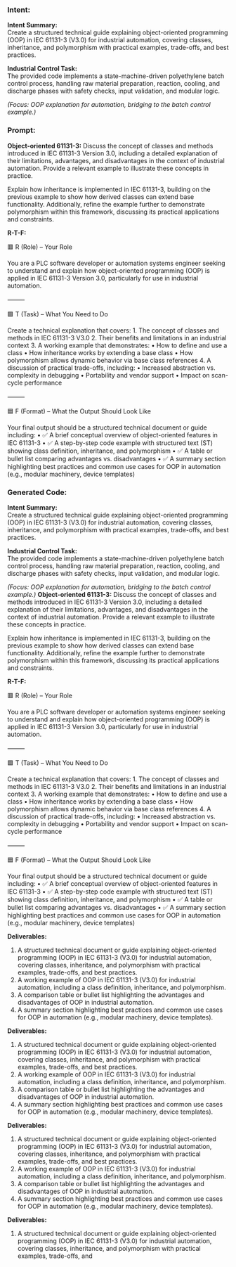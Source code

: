 ### Intent:
**Intent Summary:**  
Create a structured technical guide explaining object-oriented programming (OOP) in IEC 61131-3 (V3.0) for industrial automation, covering classes, inheritance, and polymorphism with practical examples, trade-offs, and best practices.  

**Industrial Control Task:**  
The provided code implements a state-machine-driven polyethylene batch control process, handling raw material preparation, reaction, cooling, and discharge phases with safety checks, input validation, and modular logic.  

*(Focus: OOP explanation for automation, bridging to the batch control example.)*

### Prompt:
**Object-oriented 61131-3:**
Discuss the concept of classes and methods introduced in IEC 61131-3 Version 3.0, including a detailed explanation of their limitations, advantages, and disadvantages in the context of industrial automation. Provide a relevant example to illustrate these concepts in practice.

Explain how inheritance is implemented in IEC 61131-3, building on the previous example to show how derived classes can extend base functionality. Additionally, refine the example further to demonstrate polymorphism within this framework, discussing its practical applications and constraints.

**R-T-F:**

🟥 R (Role) – Your Role

You are a PLC software developer or automation systems engineer seeking to understand and explain how object-oriented programming (OOP) is applied in IEC 61131-3 Version 3.0, particularly for use in industrial automation.

⸻

🟩 T (Task) – What You Need to Do

Create a technical explanation that covers:
	1.	The concept of classes and methods in IEC 61131-3 V3.0
	2.	Their benefits and limitations in an industrial context
	3.	A working example that demonstrates:
	•	How to define and use a class
	•	How inheritance works by extending a base class
	•	How polymorphism allows dynamic behavior via base class references
	4.	A discussion of practical trade-offs, including:
	•	Increased abstraction vs. complexity in debugging
	•	Portability and vendor support
	•	Impact on scan-cycle performance

⸻

🟦 F (Format) – What the Output Should Look Like

Your final output should be a structured technical document or guide including:
	•	✅ A brief conceptual overview of object-oriented features in IEC 61131-3
	•	✅ A step-by-step code example with structured text (ST) showing class definition, inheritance, and polymorphism
	•	✅ A table or bullet list comparing advantages vs. disadvantages
	•	✅ A summary section highlighting best practices and common use cases for OOP in automation (e.g., modular machinery, device templates)

### Generated Code:
**Intent Summary:**  
Create a structured technical guide explaining object-oriented programming (OOP) in IEC 61131-3 (V3.0) for industrial automation, covering classes, inheritance, and polymorphism with practical examples, trade-offs, and best practices.  

**Industrial Control Task:**  
The provided code implements a state-machine-driven polyethylene batch control process, handling raw material preparation, reaction, cooling, and discharge phases with safety checks, input validation, and modular logic.  

*(Focus: OOP explanation for automation, bridging to the batch control example.)*
**Object-oriented 61131-3:**
Discuss the concept of classes and methods introduced in IEC 61131-3 Version 3.0, including a detailed explanation of their limitations, advantages, and disadvantages in the context of industrial automation. Provide a relevant example to illustrate these concepts in practice.

Explain how inheritance is implemented in IEC 61131-3, building on the previous example to show how derived classes can extend base functionality. Additionally, refine the example further to demonstrate polymorphism within this framework, discussing its practical applications and constraints.

**R-T-F:**

🟥 R (Role) – Your Role

You are a PLC software developer or automation systems engineer seeking to understand and explain how object-oriented programming (OOP) is applied in IEC 61131-3 Version 3.0, particularly for use in industrial automation.

⸻

🟩 T (Task) – What You Need to Do

Create a technical explanation that covers:
	1.	The concept of classes and methods in IEC 61131-3 V3.0
	2.	Their benefits and limitations in an industrial context
	3.	A working example that demonstrates:
	•	How to define and use a class
	•	How inheritance works by extending a base class
	•	How polymorphism allows dynamic behavior via base class references
	4.	A discussion of practical trade-offs, including:
	•	Increased abstraction vs. complexity in debugging
	•	Portability and vendor support
	•	Impact on scan-cycle performance

⸻

🟦 F (Format) – What the Output Should Look Like

Your final output should be a structured technical document or guide including:
	•	✅ A brief conceptual overview of object-oriented features in IEC 61131-3
	•	✅ A step-by-step code example with structured text (ST) showing class definition, inheritance, and polymorphism
	•	✅ A table or bullet list comparing advantages vs. disadvantages
	•	✅ A summary section highlighting best practices and common use cases for OOP in automation (e.g., modular machinery, device templates)

**Deliverables:**
1.	A structured technical document or guide explaining object-oriented programming (OOP) in IEC 61131-3 (V3.0) for industrial automation, covering classes, inheritance, and polymorphism with practical examples, trade-offs, and best practices.
2.	A working example of OOP in IEC 61131-3 (V3.0) for industrial automation, including a class definition, inheritance, and polymorphism.
3.	A comparison table or bullet list highlighting the advantages and disadvantages of OOP in industrial automation.
4.	A summary section highlighting best practices and common use cases for OOP in automation (e.g., modular machinery, device templates).

**Deliverables:**
1.	A structured technical document or guide explaining object-oriented programming (OOP) in IEC 61131-3 (V3.0) for industrial automation, covering classes, inheritance, and polymorphism with practical examples, trade-offs, and best practices.
2.	A working example of OOP in IEC 61131-3 (V3.0) for industrial automation, including a class definition, inheritance, and polymorphism.
3.	A comparison table or bullet list highlighting the advantages and disadvantages of OOP in industrial automation.
4.	A summary section highlighting best practices and common use cases for OOP in automation (e.g., modular machinery, device templates).

**Deliverables:**
1.	A structured technical document or guide explaining object-oriented programming (OOP) in IEC 61131-3 (V3.0) for industrial automation, covering classes, inheritance, and polymorphism with practical examples, trade-offs, and best practices.
2.	A working example of OOP in IEC 61131-3 (V3.0) for industrial automation, including a class definition, inheritance, and polymorphism.
3.	A comparison table or bullet list highlighting the advantages and disadvantages of OOP in industrial automation.
4.	A summary section highlighting best practices and common use cases for OOP in automation (e.g., modular machinery, device templates).

**Deliverables:**
1.	A structured technical document or guide explaining object-oriented programming (OOP) in IEC 61131-3 (V3.0) for industrial automation, covering classes, inheritance, and polymorphism with practical examples, trade-offs, and
